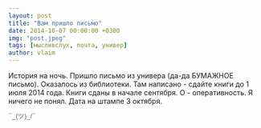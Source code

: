 ```yaml
---
layout: post
title: "Вам пришло письмо"
date: 2014-10-07 00:00:00 +0300
img: "post.jpeg"
tags: [мысливслух, почта, универ]
author: vlaim
---
```


История на ночь. Пришло письмо из универа (да-да БУМАЖНОЕ письмо). Оказалось из библиотеки. Там написано - сдайте книги до 1 июля 2014 года. Книги сданы в начале сентября. О - оперативность. Я ничего не понял. Дата на штампе 3 октября. 

<span style="color: rgb(84, 84, 84); font-family: arial, sans-serif; font-size: small; line-height: 16.363636016845703px; background-color: rgb(255, 255, 255);">¯\_(ツ)_/¯</span>